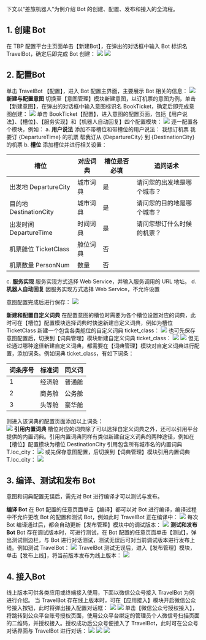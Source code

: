 ﻿
 下文以“差旅机器人”为例介绍 Bot 的创建、配置、发布和接入的全流程。
## 1. 创建 Bot
在 TBP 配置平台主页面单击【新建Bot】，在弹出的对话框中输入 Bot 标识名 TravelBot，确定后即完成 Bot 创建：
![](https://main.qcloudimg.com/raw/28b264d7c50cd38ce977a892ffebb336.png)
![](https://main.qcloudimg.com/raw/6617a7555cb72b17ea1ba0164d27c9e6.png)
## 2. 配置Bot
单击 TravelBot 【配置】，进入 Bot 配置主界面，主要展示 Bot 相关的信息：
![](https://main.qcloudimg.com/raw/66234d08dc75162869f24d2d1d031d2d.png)
**新建与配置意图**
切换至【意图管理】模块新建意图，以订机票的意图为例，单击【新建意图】，在弹出的对话框中输入意图标识名 BookTicket，确定后即完成意图创建：
![](https://main.qcloudimg.com/raw/2afc0557e13a38093a44d1ab168904c5.png)
单击 BookTicket【配置】，进入意图的配置页面，包括【用户说法】、【槽位】、【服务实现】和【机器人自动回复】四个配置模块：
![](https://main.qcloudimg.com/raw/947da3048cc4c2f23410efdf1fb95822.png)
逐一配置各个模块，例如：
a. **用户说法**
添加不带槽位和带槽位的用户说法：
我想订机票
我要订 {DepartureTime} 的机票
帮我订从 {DepartureCity} 到 {DestinationCity} 的机票
b. **槽位**
添加槽位并进行相关设置：

| 槽位 | 对应词典 | 槽位是否必填 |追问话术 |
|---------|---------|---------|---------|
| 出发地 DepartureCity | 城市词典 | 是 | 请问您的出发地是哪个城市？ |
| 目的地 DestinationCity | 城市词典 | 是 | 请问您的目的地是哪个城市？ |
| 出发时间 DepartureTime | 时间词典 | 是 | 请问您想订什么时候的机票？ |
| 机票舱位 TicketClass | 舱位词典 | 否 |  |
| 机票数量 PersonNum | 数量 | 否 |  |

c. **服务实现**
服务实现方式选择 Web Service，并输入服务调用的 URL 地址。
d. **机器人自动回复**
因服务实现方式选择 Web Service，不允许设置

意图配置完成后进行保存：
![](https://main.qcloudimg.com/raw/a512d9f953895967b3753f4ff76623ed.png)

**新建和配置自定义词典**
在配置意图的槽位时需要为各个槽位设置对应的词典，此时可在【槽位】配置模块选择词典时快速新建自定义词典，例如为槽位 TicketClass 新建一个包含各类舱位的自定义词典 ticket_class：
![](https://main.qcloudimg.com/raw/7600a2daa459fcbf51d082647efc69a8.png)
也可先保存意图配置后，切换到【词典管理】模块新建自定义词典 ticket_class：
![](https://main.qcloudimg.com/raw/1212d15ca3c2aed837fab20992388d6c.png)
![](https://main.qcloudimg.com/raw/8ab17d0f8fbb0ee984e016975dae4fa7.png)
但无论通过哪种途径新建自定义词典，都需要在【词典管理】模块对自定义词典进行配置，添加词条。例如词典 ticket_class，有如下词条：

| 词条序号 | 标准词 | 同义词 |
|---------|---------|---------|
| 1 | 经济舱 | 普通舱 |
| 2 | 商务舱 | 公务舱 |
| 3 | 头等舱 | 豪华舱 |		

则进入该词典的配置页面添加以上词条：	
![](https://main.qcloudimg.com/raw/76ebc0a54e546ae24e1f52f1072f5018.png)
**引用内置词典**
槽位对应的词典除了可以选择自定义词典之外，还可以引用平台提供的内置词典。引用内置词典同样有类似新建自定义词典的两种途径，例如在【槽位】配置模块为槽位 DestinationCity 引用包含所有城市名的内置词典T.loc_city：
![](https://main.qcloudimg.com/raw/e5b34b17817f054011e3cc5cb8d66bc4.png)
或先保存意图配置，后切换到【词典管理】模块引用内置词典 T.loc_city：
![](https://main.qcloudimg.com/raw/aa9b0c57264c2e0460e1c5c265fe380e.png)
## 3. 编译、测试和发布 Bot
意图和词典配置无误后，需先对 Bot 进行编译才可以测试与发布。 

**编译 Bot**
在 Bot 配置的任意页面单击【编译】都可以对 Bot 进行编译，编译过程中不允许更改 Bot 的配置和测试 Bot，例如此时 TravelBot 正在编译中：
![](https://main.qcloudimg.com/raw/803ba32683741a7702fd26447daf82f2.png)
每次 Bot 编译通过后，都会自动更新【发布管理】模块中的调试版本：
![](https://main.qcloudimg.com/raw/0d9e330f214abd25ec0c8bc1de1ad0c2.png)
**测试和发布 Bot**
Bot 存在调试版本时，可进行测试，在 Bot 配置的任意页面单击【测试】，弹出测试侧边栏，与 Bot 进行对话测试，测试无误后可对当前调试版本进行发布上线。例如测试 TravelBot：
![](https://main.qcloudimg.com/raw/6022b0a9b7bbf19ef69282db9c6974f6.png)
TravelBot 测试无误后，进入【发布管理】模块，单击【发布上线】，将当前版本发布为线上版本：
![](https://main.qcloudimg.com/raw/dbfddc78c2f833e5482644b21fd743b8.png)
## 4. 接入Bot
线上版本可供各类应用或终端接入使用，下面以微信公众号接入 TravelBot 为例进行介绍。
当 TravelBot 存在线上版本时，可在【应用接入】模块开启微信公众号接入按钮，此时将弹出接入配置对话框：
![](https://main.qcloudimg.com/raw/c16ce686e13f787fc3475f9dce63e012.png)
![](https://main.qcloudimg.com/raw/e8b584c2fb04ada238cc1f96f592398b.png)
单击【微信公众号授权接入】，将跳转到公众平台账号授权页面，使用公众平台绑定的管理员个人微信号扫描页面的二维码，并授权接入。授权成功后公众号便接入了 TravelBot，此时可在公众号对话界面与 TravelBot 进行对话：
![](https://main.qcloudimg.com/raw/2bfadecef3faae80ac28e5fac8a00514.png)
![](https://main.qcloudimg.com/raw/23881a76b7a3d3bcc10268b32a0b565e.png)     ![](https://main.qcloudimg.com/raw/075d16b4b33fb9cddce19bee9e464c86.png)



